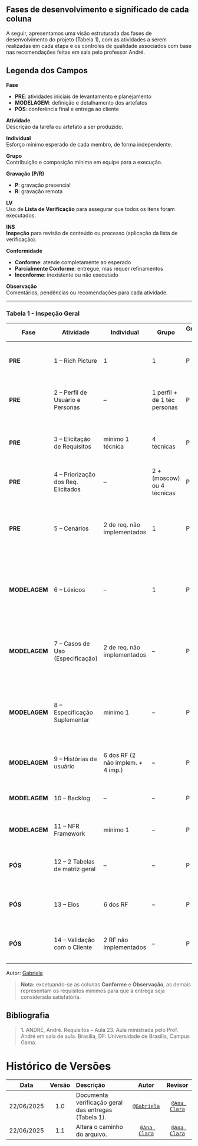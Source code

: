 ## Fases de desenvolvimento e significado de cada coluna

A seguir, apresentamos uma visão estruturada das fases de desenvolvimento do projeto (Tabela 1), com as atividades a serem realizadas em cada etapa e os controles de qualidade associados com base nas recomendações feitas em sala pelo professor André.

## Legenda dos Campos

**Fase**  
- **PRE**: atividades iniciais de levantamento e planejamento  
- **MODELAGEM**: definição e detalhamento dos artefatos  
- **PÓS**: conferência final e entrega ao cliente  

**Atividade**  
Descrição da tarefa ou artefato a ser produzido.

**Individual**  
Esforço mínimo esperado de cada membro, de forma independente.

**Grupo**  
Contribuição e composição mínima em equipe para a execução.

**Gravação (P/R)**  
- **P**: gravação presencial  
- **R**: gravação remota  

**LV**  
Uso de **Lista de Verificação** para assegurar que todos os itens foram executados.

**INS**  
**Inspeção** para revisão de conteúdo ou processo (aplicação da lista de verificação).

**Conformidade**  
- **Conforme**: atende completamente ao esperado  
- **Parcialmente Conforme**: entregue, mas requer refinamentos  
- **Inconforme**: inexistente ou não executado  

**Observação**  
Comentários, pendências ou recomendações para cada atividade.


---

### Tabela 1 - Inspeção Geral

| Fase          | Atividade                                | Individual                    | Grupo                                     | Gravação (P/R)      | LV  | INS | Conformidade              | Observação                                                                                           |
|---------------|------------------------------------------|-------------------------------|-------------------------------------------|---------------------|-----|-----|------------------------|------------------------------------------------------------------------------------------------------|
| **PRE**       | 1 – Rich Picture                         | 1                             | 1                                         | P                   | X   | X   | Inconforme            | Realizado somente antes da troca de app; execução ainda pendente.                                    |
| **PRE**       | 2 – Perfil de Usuário e Personas         | –                             | 1 perfil + de 1 téc personas              | P                   | X   |     | Conforme              | Atividade executada conforme definições iniciais.                                                    |
| **PRE**       | 3 – Elicitação de Requisitos             | mínimo 1 técnica              | 4 técnicas                                | P                   | X   |     | Conforme              | Técnicas aplicadas presencialmente para apps consolidado e obsoleto.                                 |
| **PRE**       | 4 – Priorização dos Req. Elicitados      | –                             | 2 + (moscow) ou 4 técnicas                | P                   | X   |     | Conforme              | Priorização realizada de forma remota com clientes.                                                  |
| **PRE**       | 5 – Cenários                             | 2 de req. não implementados   | 1                                         | P                   | X   |     | Parcialmente Conforme | Validação presencial dos artefatos produzidos por alguns membros de forma presencial.                |
| **MODELAGEM** | 6 – Léxicos                              | –                             | 1                                         | P                   | X   |     | Parcialmente Conforme | Validação presencial dos artefatos produzidos por alguns membros de forma presencial.                |
| **MODELAGEM** | 7 – Casos de Uso (Especificação)         | 2 de req. não implementados   | –                                         | P                   | X   |     | Parcialmente Conforme | Validação presencial dos artefatos produzidos por alguns membros de forma presencial.                |
| **MODELAGEM** | 8 – Especificação Suplementar            | mínimo 1                      | –                                         | P                   | X   |     | Parcialmente Conforme | Artefato passível de ajustes; requisitos listados não atendem completamente às expectativas.        |
| **MODELAGEM** | 9 – Histórias de usuário                 | 6 dos RF (2 não implem. + 4 imp.) | –                                         | P                   | X   |     | Parcialmente Conforme | Apenas parte do grupo validou; refinamento e validação ampla necessários.                           |
| **MODELAGEM** | 10 – Backlog                             | –                             | –                                         | P                   | X   |     | Parcialmente Conforme | Ausência de gravação e sem validação junto ao usuário final.                                         |
| **MODELAGEM** | 11 – NFR Framework                       | mínimo 1                      | –                                         | P                   | X   |     | Parcialmente Conforme | Sem registro de inspeção e sem envolvimento final do usuário.                                       |
| **PÓS**       | 12 – 2 Tabelas de matriz geral           | –                             | –                                         | P                   | X   |     | Parcialmente Conforme | Necessita desmembrar matriz e validar com usuários; faltou gravação.                                |
| **PÓS**       | 13 – Elos                                | 6 dos RF                      | –                                         | P                   | X   |     | Conforme              | Conectores documentados e validados conforme critério.                                               |
| **PÓS**       | 14 – Validação com o Cliente             | 2 RF não implementados        | –                                         | P                   | X   |     | Conforme              | Feedback e ajustes aprovados pelo cliente sem pendências.                                            |

Autor: [Gabriela](https://github.com/gaubiela)

> **Nota:** excetuando-se as colunas **Conforme** e **Observação**, as demais representam os requisitos mínimos para que a entrega seja considerada satisfatória.

## Bibliografia

> <a id="REF1">1.</a> ANDRÉ, André. Requisitos – Aula 23. Aula ministrada pelo Prof. André em sala de aula. Brasília, DF: Universidade de Brasília, Campus Gama.



# Histórico de Versões

 Data       | Versão | Descrição                                 | Autor                                      | Revisor                                     |
| :--------: | :----: | :---------------------------------------- | :----------------------------------------: | :----------------------------------------: |
| 22/06/2025 |  1.0   | Documenta verificação geral das entregas (Tabela 1).| [`@Gabriela`](https://github.com/gaubiela)   | [`@Ana Clara`](https://github.com/anabborges) |
| 22/06/2025 |  1.1   | Altera o caminho do arquivo.| [`@Ana Clara`](https://github.com/anabborges)   | [`@Ana Clara`](https://github.com/anabborges) |